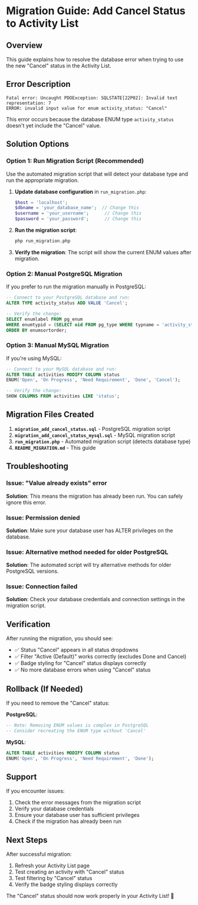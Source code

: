 # Migration Guide: Add Cancel Status to Activity List

## Overview
This guide explains how to resolve the database error when trying to use the new "Cancel" status in the Activity List.

## Error Description
```
Fatal error: Uncaught PDOException: SQLSTATE[22P02]: Invalid text representation: 7 
ERROR: invalid input value for enum activity_status: "Cancel"
```

This error occurs because the database ENUM type `activity_status` doesn't yet include the "Cancel" value.

## Solution Options

### Option 1: Run Migration Script (Recommended)
Use the automated migration script that will detect your database type and run the appropriate migration.

1. **Update database configuration** in `run_migration.php`:
   ```php
   $host = 'localhost';
   $dbname = 'your_database_name';  // Change this
   $username = 'your_username';      // Change this  
   $password = 'your_password';      // Change this
   ```

2. **Run the migration script**:
   ```bash
   php run_migration.php
   ```

3. **Verify the migration**:
   The script will show the current ENUM values after migration.

### Option 2: Manual PostgreSQL Migration
If you prefer to run the migration manually in PostgreSQL:

```sql
-- Connect to your PostgreSQL database and run:
ALTER TYPE activity_status ADD VALUE 'Cancel';

-- Verify the change:
SELECT enumlabel FROM pg_enum 
WHERE enumtypid = (SELECT oid FROM pg_type WHERE typname = 'activity_status') 
ORDER BY enumsortorder;
```

### Option 3: Manual MySQL Migration
If you're using MySQL:

```sql
-- Connect to your MySQL database and run:
ALTER TABLE activities MODIFY COLUMN status 
ENUM('Open', 'On Progress', 'Need Requirement', 'Done', 'Cancel');

-- Verify the change:
SHOW COLUMNS FROM activities LIKE 'status';
```

## Migration Files Created

1. **`migration_add_cancel_status.sql`** - PostgreSQL migration script
2. **`migration_add_cancel_status_mysql.sql`** - MySQL migration script  
3. **`run_migration.php`** - Automated migration script (detects database type)
4. **`README_MIGRATION.md`** - This guide

## Troubleshooting

### Issue: "Value already exists" error
**Solution**: This means the migration has already been run. You can safely ignore this error.

### Issue: Permission denied
**Solution**: Make sure your database user has ALTER privileges on the database.

### Issue: Alternative method needed for older PostgreSQL
**Solution**: The automated script will try alternative methods for older PostgreSQL versions.

### Issue: Connection failed
**Solution**: Check your database credentials and connection settings in the migration script.

## Verification

After running the migration, you should see:
- ✅ Status "Cancel" appears in all status dropdowns
- ✅ Filter "Active (Default)" works correctly (excludes Done and Cancel)
- ✅ Badge styling for "Cancel" status displays correctly
- ✅ No more database errors when using "Cancel" status

## Rollback (If Needed)

If you need to remove the "Cancel" status:

**PostgreSQL**:
```sql
-- Note: Removing ENUM values is complex in PostgreSQL
-- Consider recreating the ENUM type without 'Cancel'
```

**MySQL**:
```sql
ALTER TABLE activities MODIFY COLUMN status 
ENUM('Open', 'On Progress', 'Need Requirement', 'Done');
```

## Support

If you encounter issues:
1. Check the error messages from the migration script
2. Verify your database credentials
3. Ensure your database user has sufficient privileges
4. Check if the migration has already been run

## Next Steps

After successful migration:
1. Refresh your Activity List page
2. Test creating an activity with "Cancel" status
3. Test filtering by "Cancel" status
4. Verify the badge styling displays correctly

The "Cancel" status should now work properly in your Activity List! 🎉

